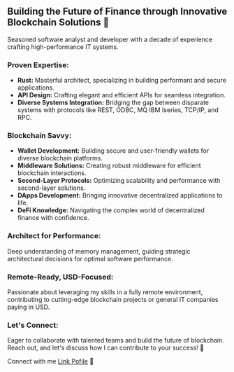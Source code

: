 ## Building the Future of Finance through Innovative Blockchain Solutions 🚀

Seasoned software analyst and developer with a decade of experience crafting high-performance IT systems.

### Proven Expertise:

- **Rust:** Masterful architect, specializing in building performant and secure applications.
- **API Design:** Crafting elegant and efficient APIs for seamless integration.
- **Diverse Systems Integration:** Bridging the gap between disparate systems with protocols like REST, ODBC, MQ IBM Iseries, TCP/IP, and RPC.

### Blockchain Savvy:

- **Wallet Development:** Building secure and user-friendly wallets for diverse blockchain platforms.
- **Middleware Solutions:** Creating robust middleware for efficient blockchain interactions.
- **Second-Layer Protocols:** Optimizing scalability and performance with second-layer solutions.
- **DApps Development:** Bringing innovative decentralized applications to life.
- **DeFi Knowledge:** Navigating the complex world of decentralized finance with confidence.

### Architect for Performance:

Deep understanding of memory management, guiding strategic architectural decisions for optimal software performance.

### Remote-Ready, USD-Focused:

Passionate about leveraging my skills in a fully remote environment, contributing to cutting-edge blockchain projects or general IT companies paying in USD.

### Let's Connect:

Eager to collaborate with talented teams and build the future of blockchain. Reach out, and let's discuss how I can contribute to your success! 🤝

Connect with me [Link Pofile](https://linktr.ee/anfegu) 📲
